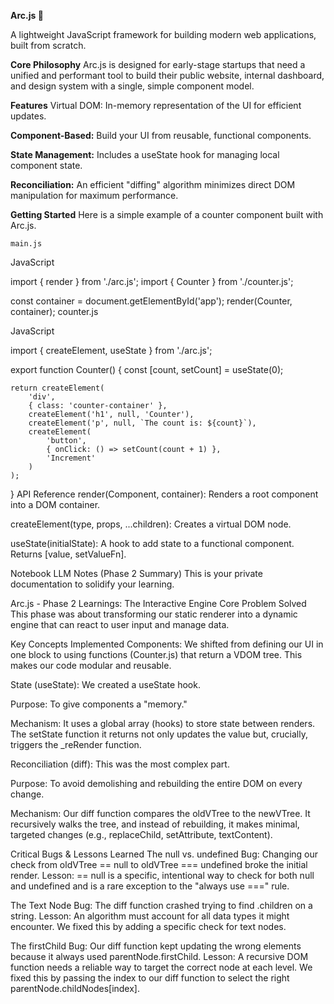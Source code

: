 **Arc.js 🚀**

A lightweight JavaScript framework for building modern web applications, built from scratch.

**Core Philosophy**
Arc.js is designed for early-stage startups that need a unified and performant tool to build their public website, internal dashboard, and design system with a single, simple component model.

**Features**
Virtual DOM: In-memory representation of the UI for efficient updates.

**Component-Based:** Build your UI from reusable, functional components.

**State Management:** Includes a useState hook for managing local component state.

**Reconciliation:** An efficient "diffing" algorithm minimizes direct DOM manipulation for maximum performance.

**Getting Started**
Here is a simple example of a counter component built with Arc.js.

`main.js`

JavaScript

import { render } from './arc.js';
import { Counter } from './counter.js';

const container = document.getElementById('app');
render(Counter, container);
counter.js

JavaScript

import { createElement, useState } from './arc.js';

export function Counter() {
const [count, setCount] = useState(0);

    return createElement(
        'div',
        { class: 'counter-container' },
        createElement('h1', null, 'Counter'),
        createElement('p', null, `The count is: ${count}`),
        createElement(
            'button',
            { onClick: () => setCount(count + 1) },
            'Increment'
        )
    );
}
API Reference
render(Component, container): Renders a root component into a DOM container.

createElement(type, props, ...children): Creates a virtual DOM node.

useState(initialState): A hook to add state to a functional component. Returns [value, setValueFn].

Notebook LLM Notes (Phase 2 Summary)
This is your private documentation to solidify your learning.

Arc.js - Phase 2 Learnings: The Interactive Engine
Core Problem Solved
This phase was about transforming our static renderer into a dynamic engine that can react to user input and manage data.

Key Concepts Implemented
Components: We shifted from defining our UI in one block to using functions (Counter.js) that return a VDOM tree. This makes our code modular and reusable.

State (useState): We created a useState hook.

Purpose: To give components a "memory."

Mechanism: It uses a global array (hooks) to store state between renders. The setState function it returns not only updates the value but, crucially, triggers the _reRender function.

Reconciliation (diff): This was the most complex part.

Purpose: To avoid demolishing and rebuilding the entire DOM on every change.

Mechanism: Our diff function compares the oldVTree to the newVTree. It recursively walks the tree, and instead of rebuilding, it makes minimal, targeted changes (e.g., replaceChild, setAttribute, textContent).

Critical Bugs & Lessons Learned
The null vs. undefined Bug: Changing our check from oldVTree == null to oldVTree === undefined broke the initial render. Lesson: == null is a specific, intentional way to check for both null and undefined and is a rare exception to the "always use ===" rule.

The Text Node Bug: The diff function crashed trying to find .children on a string. Lesson: An algorithm must account for all data types it might encounter. We fixed this by adding a specific check for text nodes.

The firstChild Bug: Our diff function kept updating the wrong elements because it always used parentNode.firstChild. Lesson: A recursive DOM function needs a reliable way to target the correct node at each level. We fixed this by passing the index to our diff function to select the right parentNode.childNodes[index].